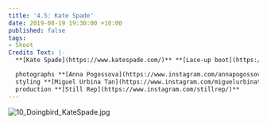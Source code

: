 ```yaml
---
title: '4.5: Kate Spade'
date: 2019-08-19 19:30:00 +10:00
published: false
tags:
- Shoot
Credits Text: |-
  **[Kate Spade](https://www.katespade.com/)** **[Lace-up boot](https://www.katespade.com/products/lake-lace-up-boots/S5481005S.html)** in marigold

  photographs **[Anna Pogossova](https://www.instagram.com/annapogossova/)** at **[B&A](https://www.instagram.com/barepsau/)**
  styling **[Miguel Urbina Tan](https://www.instagram.com/miguelurbinatan/)**
  production **[Still Rep](https://www.instagram.com/stillrep/)**
---
```


![10_Doingbird_KateSpade.jpg](/uploads/10_Doingbird_KateSpade.jpg)
